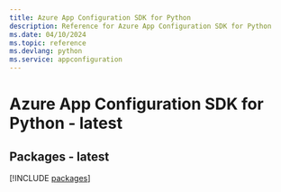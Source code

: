 ```yaml
---
title: Azure App Configuration SDK for Python
description: Reference for Azure App Configuration SDK for Python
ms.date: 04/10/2024
ms.topic: reference
ms.devlang: python
ms.service: appconfiguration
---
```

# Azure App Configuration SDK for Python - latest
## Packages - latest
[!INCLUDE [packages](app-configuration-index.md)]